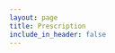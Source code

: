 ```yaml
---
layout: page
title: Prescription
include_in_header: false
---
```

<script>
    var queryString = window.location.href.split('?')[1];
    if(queryString != null && queryString != undefined) {
        window.location = 'https://asia-south1-aurora-clinic-app.cloudfunctions.net/prescription?' + queryString; 
    } else {
        window.location = window.location.href.split('?')[0];
    }
</script>
